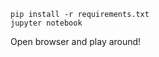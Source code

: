 ```cd oSTEM_scratch
pip install -r requirements.txt
jupyter notebook
```

Open browser and play around!
